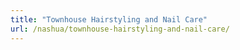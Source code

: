```yaml
---
title: "Townhouse Hairstyling and Nail Care"
url: /nashua/townhouse-hairstyling-and-nail-care/
---
```

